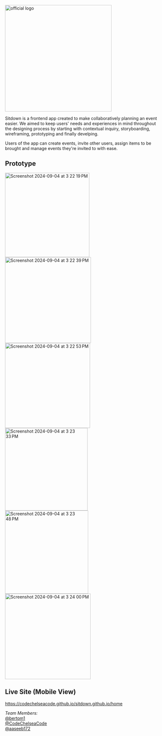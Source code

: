  <img width="351" alt="official logo" src="https://github.com/user-attachments/assets/b7625a84-9dd6-4b81-8701-376fc740e689">

Sitdown is a frontend app created to make collaboratively planning an event easier. We aimed to keep users' needs and experiences in mind throughout the designing process by starting with contextual inquiry, storyboarding, wireframing, prototyping and finally develping. 

Users of the app can create events, invite other users, assign items to be brought and manage events they're invited to with ease.

## Prototype
<img width="278" alt="Screenshot 2024-09-04 at 3 22 19 PM" src="https://github.com/user-attachments/assets/0dfc31c8-6c93-4bad-9ef0-331bfcf921da">
<img width="283" alt="Screenshot 2024-09-04 at 3 22 39 PM" src="https://github.com/user-attachments/assets/c8080dce-44dc-4f3c-baa3-274663158b20">
<img width="280" alt="Screenshot 2024-09-04 at 3 22 53 PM" src="https://github.com/user-attachments/assets/ae3254eb-eb59-45f3-a3bb-ccfc90ea3d21">
<img width="272" alt="Screenshot 2024-09-04 at 3 23 33 PM" src="https://github.com/user-attachments/assets/c5d47a2a-a7ac-4e98-9a3a-cb35a47937eb">
<img width="274" alt="Screenshot 2024-09-04 at 3 23 48 PM" src="https://github.com/user-attachments/assets/c1ce61e3-ddd4-484b-b4e8-b574bbdd9055">
<img width="282" alt="Screenshot 2024-09-04 at 3 24 00 PM" src="https://github.com/user-attachments/assets/3a2eff45-a5ad-4444-bb00-1a672c01b5fd">

## Live Site (Mobile View)
https://codechelseacode.github.io/sitdown.github.io/home

*Team Members:*<br>
 [@bertom1](https://github.com/bertom1)<br>
 [@CodeChelseaCode](https://github.com/CodeChelseaCode)<br>
 [@aaseeb172](https://github.com/aaseeb172)


